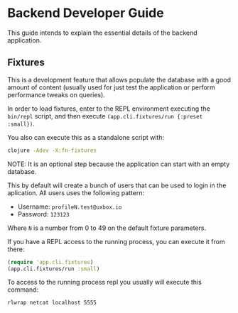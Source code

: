 # Backend Developer Guide #

This guide intends to explain the essential details of the backend
application.


## Fixtures ##

This is a development feature that allows populate the database with a
good amount of content (usually used for just test the application or
perform performance tweaks on queries).

In order to load fixtures, enter to the REPL environment executing the
`bin/repl` script, and then execute `(app.cli.fixtures/run {:preset :small})`.

You also can execute this as a standalone script with:

```bash
clojure -Adev -X:fn-fixtures
```

NOTE: It is an optional step because the application can start with an
empty database.

This by default will create a bunch of users that can be used to login
in the aplication. All users uses the following pattern:

- Username: `profileN.test@uxbox.io`
- Password: `123123`

Where `N` is a number from 0 to 49 on the default fixture parameters.

If you have a REPL access to the running process, you can execute it
from there:

```clojure
(require 'app.cli.fixtures)
(app.cli.fixtures/run :small)
```

To access to the running process repl you usually will execute this
command:

```bash
rlwrap netcat localhost 5555
```

